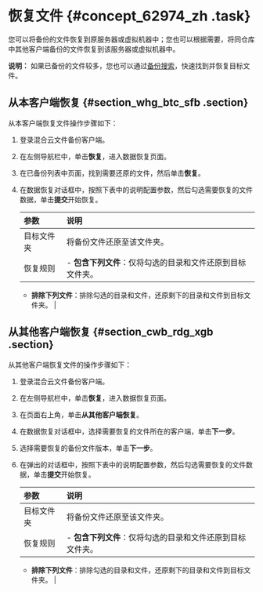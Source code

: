 # 恢复文件 {#concept_62974_zh .task}

您可以将备份的文件恢复到原服务器或虚拟机器中；您也可以根据需要，将同仓库中其他客户端备份的文件恢复到该服务器或虚拟机器中。

**说明：** 如果已备份的文件较多，您也可以通过[备份搜索](cn.zh-CN/本地备份教程/文件备份/备份搜索.md#)，快速找到并恢复目标文件。

## 从本客户端恢复 {#section_whg_btc_sfb .section}

从本客户端恢复文件操作步骤如下：

1.  登录混合云文件备份客户端。
2.  在左侧导航栏中，单击**恢复**，进入数据恢复页面。
3.  在已备份列表中页面，找到需要还原的文件，然后单击**恢复**。
4.  在数据恢复对话框中，按照下表中的说明配置参数，然后勾选需要恢复的文件数据，单击**提交**开始恢复。 

    |参数|说明|
    |:-|:-|
    |目标文件夹|将备份文件还原至该文件夹。|
    |恢复规则|     -   **包含下列文件**：仅将勾选的目录和文件还原到目标文件夹。
    -   **排除下列文件**：排除勾选的目录和文件，还原剩下的目录和文件到目标文件夹。
 |


## 从其他客户端恢复 {#section_cwb_rdg_xgb .section}

从其他客户端恢复文件的操作步骤如下：

1.  登录混合云文件备份客户端。
2.  在左侧导航栏中，单击**恢复**，进入数据恢复页面。
3.  在页面右上角，单击**从其他客户端恢复**。
4.  在数据恢复对话框中，选择需要恢复的文件所在的客户端，单击**下一步**。
5.  选择需要恢复的备份文件版本，单击**下一步**。
6.  在弹出的对话框中，按照下表中的说明配置参数，然后勾选需要恢复的文件数据，单击**提交**开始恢复。 

    |参数|说明|
    |:-|:-|
    |目标文件夹|将备份文件还原至该文件夹。|
    |恢复规则|     -   **包含下列文件**：仅将勾选的目录和文件还原到目标文件夹。
    -   **排除下列文件**：排除勾选的目录和文件，还原剩下的目录和文件到目标文件夹。
 |


